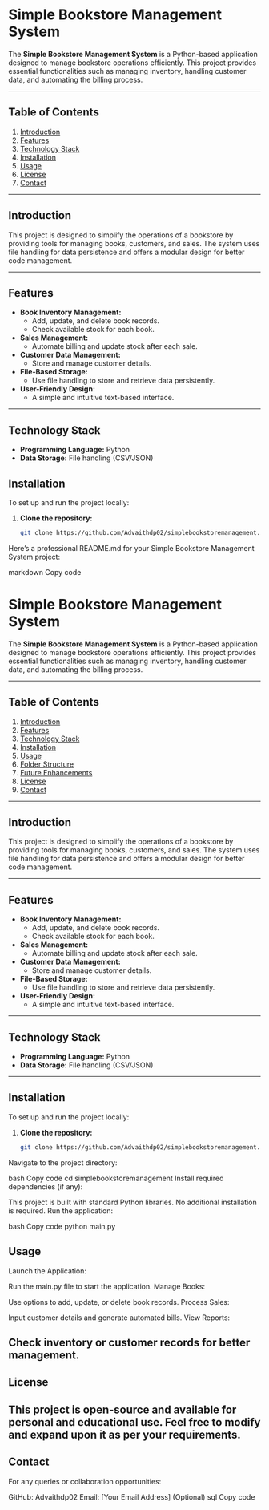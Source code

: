 # Simple Bookstore Management System

The **Simple Bookstore Management System** is a Python-based application designed to manage bookstore operations efficiently. This project provides essential functionalities such as managing inventory, handling customer data, and automating the billing process. 

---

## Table of Contents

1. [Introduction](#introduction)
2. [Features](#features)
3. [Technology Stack](#technology-stack)
4. [Installation](#installation)
5. [Usage](#usage)
6. [License](#license)
7. [Contact](#contact)

---

## Introduction

This project is designed to simplify the operations of a bookstore by providing tools for managing books, customers, and sales. The system uses file handling for data persistence and offers a modular design for better code management.

---

## Features

- **Book Inventory Management:**
  - Add, update, and delete book records.
  - Check available stock for each book.
- **Sales Management:**
  - Automate billing and update stock after each sale.
- **Customer Data Management:**
  - Store and manage customer details.
- **File-Based Storage:**
  - Use file handling to store and retrieve data persistently.
- **User-Friendly Design:**
  - A simple and intuitive text-based interface.

---

## Technology Stack

- **Programming Language:** Python
- **Data Storage:** File handling (CSV/JSON)


## Installation

To set up and run the project locally:

1. **Clone the repository:**
   ```bash
   git clone https://github.com/Advaithdp02/simplebookstoremanagement.git

Here’s a professional README.md for your Simple Bookstore Management System project:

markdown
Copy code
# Simple Bookstore Management System

The **Simple Bookstore Management System** is a Python-based application designed to manage bookstore operations efficiently. This project provides essential functionalities such as managing inventory, handling customer data, and automating the billing process. 

---

## Table of Contents

1. [Introduction](#introduction)
2. [Features](#features)
3. [Technology Stack](#technology-stack)
4. [Installation](#installation)
5. [Usage](#usage)
6. [Folder Structure](#folder-structure)
7. [Future Enhancements](#future-enhancements)
8. [License](#license)
9. [Contact](#contact)

---

## Introduction

This project is designed to simplify the operations of a bookstore by providing tools for managing books, customers, and sales. The system uses file handling for data persistence and offers a modular design for better code management.

---

## Features

- **Book Inventory Management:**
  - Add, update, and delete book records.
  - Check available stock for each book.
- **Sales Management:**
  - Automate billing and update stock after each sale.
- **Customer Data Management:**
  - Store and manage customer details.
- **File-Based Storage:**
  - Use file handling to store and retrieve data persistently.
- **User-Friendly Design:**
  - A simple and intuitive text-based interface.

---

## Technology Stack

- **Programming Language:** Python
- **Data Storage:** File handling (CSV/JSON)

---

## Installation

To set up and run the project locally:

1. **Clone the repository:**
   ```bash
   git clone https://github.com/Advaithdp02/simplebookstoremanagement.git
Navigate to the project directory:

bash
Copy code
cd simplebookstoremanagement
Install required dependencies (if any):

This project is built with standard Python libraries. No additional installation is required.
Run the application:

bash
Copy code
python main.py
## Usage
Launch the Application:

Run the main.py file to start the application.
Manage Books:

Use options to add, update, or delete book records.
Process Sales:

Input customer details and generate automated bills.
View Reports:

Check inventory or customer records for better management.
---
## License
This project is open-source and available for personal and educational use. Feel free to modify and expand upon it as per your requirements.
---
## Contact
For any queries or collaboration opportunities:

GitHub: Advaithdp02
Email: [Your Email Address] (Optional)
sql
Copy code

